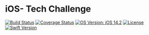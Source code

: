 # iOS- Tech Challenge

[![Build Status](https://travis-ci.org/jordigallen/iOS-tech-challenge.svg?branch=develop)](https://travis-ci.org/jordigallen/iOS-tech-challenge)
[![Coverage Status](https://coveralls.io/repos/github/jordigallen/iOS-tech-challenge/badge.svg?branch=develop)](https://coveralls.io/github/jordigallen/iOS-tech-challenge?branch=develop)
[![OS Version: iOS 14.2](https://img.shields.io/badge/iOS-14.2-green.svg)](https://www.apple.com/es/ios/ios-14/)
[![License](https://img.shields.io/cocoapods/l/Swinject.svg?style=flat)](http://cocoapods.org/pods/Swinject)
[![Swift Version](https://img.shields.io/badge/Swift-5.x-F16D39.svg?style=flat)](https://developer.apple.com/swift)
